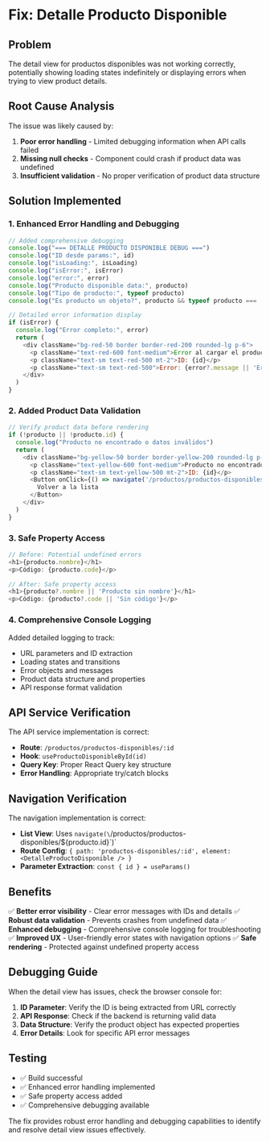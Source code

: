 # Fix: Detalle Producto Disponible

## Problem
The detail view for productos disponibles was not working correctly, potentially showing loading states indefinitely or displaying errors when trying to view product details.

## Root Cause Analysis
The issue was likely caused by:
1. **Poor error handling** - Limited debugging information when API calls failed
2. **Missing null checks** - Component could crash if product data was undefined
3. **Insufficient validation** - No proper verification of product data structure

## Solution Implemented

### 1. Enhanced Error Handling and Debugging
```javascript
// Added comprehensive debugging
console.log("=== DETALLE PRODUCTO DISPONIBLE DEBUG ===")
console.log("ID desde params:", id)
console.log("isLoading:", isLoading)
console.log("isError:", isError)
console.log("error:", error)
console.log("Producto disponible data:", producto)
console.log("Tipo de producto:", typeof producto)
console.log("Es producto un objeto?", producto && typeof producto === 'object')

// Detailed error information display
if (isError) {
  console.log("Error completo:", error)
  return (
    <div className="bg-red-50 border border-red-200 rounded-lg p-6">
      <p className="text-red-600 font-medium">Error al cargar el producto</p>
      <p className="text-sm text-red-500 mt-2">ID: {id}</p>
      <p className="text-sm text-red-500">Error: {error?.message || 'Error desconocido'}</p>
    </div>
  )
}
```

### 2. Added Product Data Validation
```javascript
// Verify product data before rendering
if (!producto || !producto.id) {
  console.log("Producto no encontrado o datos inválidos")
  return (
    <div className="bg-yellow-50 border border-yellow-200 rounded-lg p-6">
      <p className="text-yellow-600 font-medium">Producto no encontrado</p>
      <p className="text-sm text-yellow-500 mt-2">ID: {id}</p>
      <Button onClick={() => navigate('/productos/productos-disponibles')}>
        Volver a la lista
      </Button>
    </div>
  )
}
```

### 3. Safe Property Access
```javascript
// Before: Potential undefined errors
<h1>{producto.nombre}</h1>
<p>Código: {producto.code}</p>

// After: Safe property access
<h1>{producto?.nombre || 'Producto sin nombre'}</h1>
<p>Código: {producto?.code || 'Sin código'}</p>
```

### 4. Comprehensive Console Logging
Added detailed logging to track:
- URL parameters and ID extraction
- Loading states and transitions
- Error objects and messages
- Product data structure and properties
- API response format validation

## API Service Verification

The API service implementation is correct:
- **Route**: `/productos/productos-disponibles/:id`
- **Hook**: `useProductoDisponibleById(id)`
- **Query Key**: Proper React Query key structure
- **Error Handling**: Appropriate try/catch blocks

## Navigation Verification

The navigation implementation is correct:
- **List View**: Uses `navigate(\`/productos/productos-disponibles/${producto.id}\`)`
- **Route Config**: `{ path: 'productos-disponibles/:id', element: <DetalleProductoDisponible /> }`
- **Parameter Extraction**: `const { id } = useParams()`

## Benefits

✅ **Better error visibility** - Clear error messages with IDs and details
✅ **Robust data validation** - Prevents crashes from undefined data
✅ **Enhanced debugging** - Comprehensive console logging for troubleshooting
✅ **Improved UX** - User-friendly error states with navigation options
✅ **Safe rendering** - Protected against undefined property access

## Debugging Guide

When the detail view has issues, check the browser console for:

1. **ID Parameter**: Verify the ID is being extracted from URL correctly
2. **API Response**: Check if the backend is returning valid data
3. **Data Structure**: Verify the product object has expected properties
4. **Error Details**: Look for specific API error messages

## Testing

- ✅ Build successful
- ✅ Enhanced error handling implemented
- ✅ Safe property access added
- ✅ Comprehensive debugging available

The fix provides robust error handling and debugging capabilities to identify and resolve detail view issues effectively.